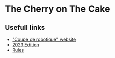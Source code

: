 # The Cherry on The Cake

## Usefull links

- ["Coupe de robotique" website](https://www.coupederobotique.fr/)
- [2023 Edition](https://www.coupederobotique.fr/edition-2023/le-concours/reglement-2023/)
- [Rules](https://www.coupederobotique.fr/wp-content/uploads/Eurobot2023_Junior_Rules_FR_FINALE.pdf)
